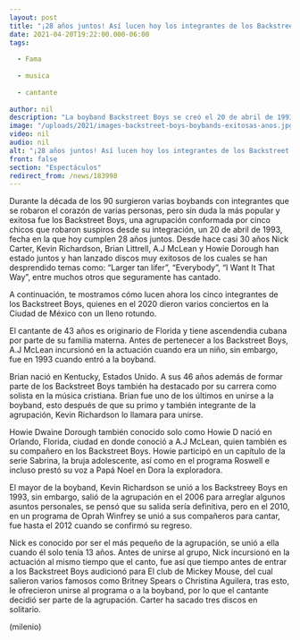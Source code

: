 ```yaml
---
layout: post
title: "¡28 años juntos! Así lucen hoy los integrantes de los Backstreet Boys"
date: 2021-04-20T19:22:00.000-06:00
tags:
  
  - Fama
  
  - musica
  
  - cantante
  
author: nil
description: "La boyband Backstreet Boys se creó el 20 de abril de 1993 y así es cómo han cambiado sus integrantes a lo largo de los años. "
image: "/uploads/2021/images-backstreet-boys-boybands-exitosas-anos.jpg"
video: nil
audio: nil
alt: "¡28 años juntos! Así lucen hoy los integrantes de los Backstreet Boys"
front: false
section: "Espectáculos"
redirect_from: /news/183998
---
```


Durante la década de los 90 surgieron varias boybands con integrantes que se robaron el corazón de varias personas, pero sin duda la más popular y exitosa fue los Backstreet Boys, una agrupación conformada por cinco chicos que robaron suspiros desde su integración, un 20 de abril de 1993, fecha en la que hoy cumplen 28 años juntos. Desde hace casi 30 años Nick Carter, Kevin Richardson, Brian Littrell, A.J McLean y Howie Dorough han estado juntos y han lanzado discos muy exitosos de los cuales se han desprendido temas como: “Larger tan lifer”, “Everybody”, “I Want It That Way”, entre muchos otros que seguramente has cantado. 

A continuación, te mostramos cómo lucen ahora los cinco integrantes de los Backstreet Boys, quienes en el 2020 dieron varios conciertos en la Ciudad de México con un lleno rotundo. 

El cantante de 43 años es originario de Florida y tiene ascendendia cubana por parte de su familia materna. Antes de pertenecer a los Backstreet Boys, A.J McLean incursionó en la actuación cuando era un niño, sin embargo, fue en 1993 cuando entró a la boyband. 

Brian nació en Kentucky, Estados Unido. A sus 46 años además de formar parte de los Backstreet Boys también ha destacado por su carrera como solista en la música cristiana. Brian fue uno de los últimos en unirse a la boyband, esto después de que su primo y también integrante de la agrupación, Kevin Richardson lo llamara para unirse. 

Howie Dwaine Dorough también conocido solo como Howie D nació en Orlando, Florida, ciudad en donde conoció a A.J McLean, quien también es su compañero en los Backstreet Boys. Howie participó en un capítulo de la serie Sabrina, la bruja adolescente, así como en el programa Roswell e incluso prestó su voz a Papá Noel en Dora la exploradora. 

El mayor de la boyband, Kevin Richardson se unió a los Backstreey Boys en 1993, sin embargo, salió de la agrupación en el 2006 para arreglar algunos asuntos personales, se pensó que su salida sería definitiva, pero en el 2010, en un programa de Oprah Winfrey se unió a sus compañeros para cantar, fue hasta el 2012 cuando se confirmó su regreso. 

Nick es conocido por ser el más pequeño de la agrupación, se unió a ella cuando él solo tenía 13 años. Antes de unirse al grupo, Nick incursionó en la actuación al mismo tiempo que el canto, fue así que tiempo antes de entrar a los Backstreet Boys audicionó para El club de Mickey Mouse, del cual salieron varios famosos como Britney Spears o Christina Aguilera, tras esto, le ofrecieron unirse al programa o a la boyband, por lo que el cantante decidió ser parte de la agrupación. Carter ha sacado tres discos en solitario. 

(milenio)